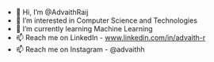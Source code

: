 - 👋 Hi, I’m @AdvaithRaij
- 👀 I’m interested in Computer Science and Technologies
- 🌱 I’m currently learning Machine Learning
- 📫 Reach me on LinkedIn - www.linkedin.com/in/advaith-r
- 📫 Reach me on Instagram - @advaithh

<!---
AdvaithRaij/AdvaithRaij is a ✨ special ✨ repository because its `README.md` (this file) appears on your GitHub profile.
You can click the Preview link to take a look at your changes.
--->
